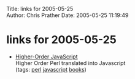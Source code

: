 Title: links for 2005-05-25  
Author: Chris Prather
Date: 2005-05-25 11:19:49

# links for 2005-05-25
<ul class="delicious">
	<li>
		<div class="delicious-link"><a href="http://interglacial.com/hoj/hoj.html">Higher-Order JavaScript</a></div>
		<div class="delicious-extended">Higher Order Perl translated into Javascript</div>
		<div class="delicious-tags">(tags: <a href="http://del.icio.us/perigrin/perl">perl</a> <a href="http://del.icio.us/perigrin/javascript">javascript</a> <a href="http://del.icio.us/perigrin/books">books</a>)</div>
	</li>
</ul>

